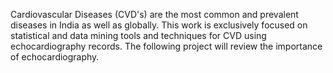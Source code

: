 Cardiovascular Diseases (CVD's) are the most common and prevalent diseases in India as well as globally. This work is exclusively focused on statistical and data mining tools and techniques for CVD using echocardiography records. The following project will review the importance of echocardiography.
